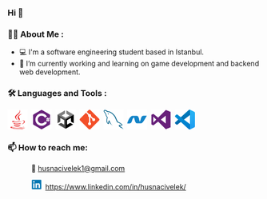 ### Hi 👋

<!--
**husnacivelek/husnacivelek** is a ✨ _special_ ✨ repository because its `README.md` (this file) appears on your GitHub profile.

Here are some ideas to get you started:

- 🔭 I’m currently working on ...
- 🌱 I’m currently learning ...
- 👯 I’m looking to collaborate on ...
- 🤔 I’m looking for help with ...
- 💬 Ask me about ...
- 📫 How to reach me: ...
- 😄 Pronouns: ...
- ⚡ Fun fact: ...


-->

### :woman_technologist: About Me :
- :computer: I'm a software engineering student based in Istanbul.
- 🔭 I’m currently working and learning on game development and backend web development.


### :hammer_and_wrench: Languages and Tools :
<div>
   <img src= "https://github.com/devicons/devicon/blob/master/icons/java/java-plain.svg" title="Java"  alt="Java" width="40" height="40"/>&nbsp;
  <img src= "https://github.com/devicons/devicon/blob/master/icons/csharp/csharp-plain.svg" title="CSharp"  alt="CSharp" width="40" height="40"/>&nbsp;
<img src= "https://github.com/devicons/devicon/blob/master/icons/unity/unity-original.svg" title="Unity"  alt="Unity" width="40" height="40"/>&nbsp;
   <img src= "https://github.com/devicons/devicon/blob/master/icons/git/git-plain.svg" title="Git"  alt="Git" width="40" height="40"/>&nbsp;
   <img src= "https://github.com/devicons/devicon/blob/master/icons/mysql/mysql-original.svg" title="MySQL"  alt="MySQL" width="40" height="40"/>&nbsp;
  <img src= "https://github.com/devicons/devicon/blob/master/icons/dot-net/dot-net-plain.svg" title="Dotnet"  alt="Dotnet" width="40" height="40"/>&nbsp;
  <img src= "https://github.com/devicons/devicon/blob/master/icons/visualstudio/visualstudio-plain.svg" title="VisualStudio"  alt="VisualStudio" width="40" height="40"/>&nbsp;
   <img src= "https://github.com/devicons/devicon/blob/master/icons/vscode/vscode-original.svg" title="VSCode"  alt="VSCode" width="40" height="40"/>
  
  </div>
  
  ### :mailbox: How to reach me: 
<ul>

<ul>

 
 :email: husnacivelek1@gmail.com
 
 <img src= "https://github.com/devicons/devicon/blob/master/icons/linkedin/linkedin-original.svg" title="Linkedin"  alt="Linkedin" width="20" height="20"/>&nbsp; https://www.linkedin.com/in/husnacivelek/
 </ul>
 </ul>

